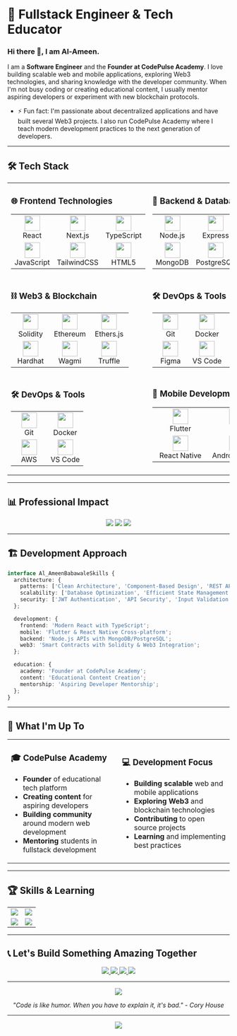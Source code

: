 # 🚀 Fullstack Engineer & Tech Educator

### Hi there 👋, I am Al-Ameen.
I am a **Software Engineer** and the **Founder at CodePulse Academy**. I love building scalable web and mobile applications, exploring Web3 technologies, and sharing knowledge with the developer community. When I'm not busy coding or creating educational content, I usually mentor aspiring developers or experiment with new blockchain protocols.

- ⚡ Fun fact: I'm passionate about decentralized applications and have built several Web3 projects. I also run CodePulse Academy where I teach modern development practices to the next generation of developers.

---

## 🛠️ Tech Stack

<table width="100%" style="border: none;">
<tr>
<td valign="top" width="50%" align="left">

### 🌐 Frontend Technologies
<table>
<tr>
<td align="center" width="33%">
<img src="https://skillicons.dev/icons?i=react" width="35"/><br/>React
</td>
<td align="center" width="33%">
<img src="https://skillicons.dev/icons?i=nextjs" width="35"/><br/>Next.js
</td>
<td align="center" width="33%">
<img src="https://skillicons.dev/icons?i=typescript" width="35"/><br/>TypeScript
</td>
</tr>
<tr>
<td align="center" width="33%">
<img src="https://skillicons.dev/icons?i=javascript" width="35"/><br/>JavaScript
</td>
<td align="center" width="33%">
<img src="https://skillicons.dev/icons?i=tailwind" width="35"/><br/>TailwindCSS
</td>
<td align="center" width="33%">
<img src="https://skillicons.dev/icons?i=html" width="35"/><br/>HTML5
</td>
</tr>
</table>

</td>
<td valign="top" width="50%" align="left">

### 🔧 Backend & Databases
<table>
<tr>
<td align="center" width="33%">
<img src="https://skillicons.dev/icons?i=nodejs" width="35"/><br/>Node.js
</td>
<td align="center" width="33%">
<img src="https://skillicons.dev/icons?i=express" width="35"/><br/>Express
</td>
<td align="center" width="33%">
<img src="https://skillicons.dev/icons?i=nestjs" width="35"/><br/>NestJS
</td>
</tr>
<tr>
<td align="center" width="33%">
<img src="https://skillicons.dev/icons?i=mongodb" width="35"/><br/>MongoDB
</td>
<td align="center" width="33%">
<img src="https://skillicons.dev/icons?i=postgresql" width="35"/><br/>PostgreSQL
</td>
<td align="center" width="33%">
<img src="https://skillicons.dev/icons?i=firebase" width="35"/><br/>Firebase
</td>
</tr>
</table>

</td>
</tr>
<tr>
<td valign="top" width="50%" align="left">

### ⛓️ Web3 & Blockchain
<table>
<tr>
<td align="center" width="33%">
<img src="https://skillicons.dev/icons?i=solidity" width="35"/><br/>Solidity
</td>
<td align="center" width="33%">
<img src="https://raw.githubusercontent.com/ethereum/ethereum-org-website/dev/src/assets/eth-diamond-black.png" width="35"/><br/>Ethereum
</td>
<td align="center" width="33%">
<img src="https://cdn.jsdelivr.net/gh/devicons/devicon/icons/javascript/javascript-original.svg" width="35"/><br/>Ethers.js
</td>
</tr>
<tr>
<td align="center" width="33%">
<img src="https://avatars.githubusercontent.com/u/69685962?s=200&v=4" width="35"/><br/>Hardhat
</td>
<td align="center" width="33%">
<img src="https://avatars.githubusercontent.com/u/108554348?s=200&v=4" width="35"/><br/>Wagmi
</td>
<td align="center" width="33%">
<img src="https://avatars.githubusercontent.com/u/37784886?s=200&v=4" width="35"/><br/>Truffle
</td>
</tr>
</table>

</td>
<td valign="top" width="50%" align="left">

### 🛠️ DevOps & Tools
<table>
<tr>
<td align="center" width="33%">
<img src="https://skillicons.dev/icons?i=git" width="35"/><br/>Git
</td>
<td align="center" width="33%">
<img src="https://skillicons.dev/icons?i=docker" width="35"/><br/>Docker
</td>
<td align="center" width="33%">
<img src="https://skillicons.dev/icons?i=aws" width="35"/><br/>AWS
</td>
</tr>
<tr>
<td align="center" width="33%">
<img src="https://skillicons.dev/icons?i=figma" width="35"/><br/>Figma
</td>
<td align="center" width="33%">
<img src="https://skillicons.dev/icons?i=vscode" width="35"/><br/>VS Code
</td>
<td align="center" width="33%">
<img src="https://skillicons.dev/icons?i=postman" width="35"/><br/>Postman
</td>
</tr>
</table>

</td>
</tr>
<tr>
<td valign="top" width="50%" align="left">

### 🛠️ DevOps & Tools
<table>
<tr>
<td align="center" width="50%">
<img src="https://skillicons.dev/icons?i=git" width="35"/><br/>Git
</td>
<td align="center" width="50%">
<img src="https://skillicons.dev/icons?i=docker" width="35"/><br/>Docker
</td>
</tr>
<tr>
<td align="center" width="50%">
<img src="https://skillicons.dev/icons?i=aws" width="35"/><br/>AWS
</td>
<td align="center" width="50%">
<img src="https://skillicons.dev/icons?i=vscode" width="35"/><br/>VS Code
</td>
</tr>
</table>

</td>
<td valign="top" width="50%" align="left">

### 📱 Mobile Development
<table>
<tr>
<td align="center" width="50%">
<img src="https://skillicons.dev/icons?i=flutter" width="35"/><br/>Flutter
</td>
<td align="center" width="50%">
<img src="https://skillicons.dev/icons?i=dart" width="35"/><br/>Dart
</td>
</tr>
<tr>
<td align="center" width="50%">
<img src="https://skillicons.dev/icons?i=react" width="35"/><br/>React Native
</td>
<td align="center" width="50%">
<img src="https://skillicons.dev/icons?i=androidstudio" width="35"/><br/>Android Studio
</td>
</tr>
</table>

</td>
</tr>
</table>

---

## 📊 Professional Impact

<div align="center">
 
  <img src="https://github-readme-streak-stats.herokuapp.com/?user=Bee-code-tech&theme=tokyonight&hide_border=true&background=0D1117" />

  <img src="https://github-readme-stats.vercel.app/api?username=Bee-code-tech&show_icons=true&theme=tokyonight&hide_border=true&bg_color=0D1117" />

 <img src="https://github-readme-stats.vercel.app/api/top-langs/?username=Bee-code-tech&theme=tokyonight&hide_border=true&bg_color=0D1117&layout=compact&langs_count=6" />
  
</div>

---

## 🏗️ Development Approach

```typescript
interface Al_AmeenBabawaleSkills {
  architecture: {
    patterns: ['Clean Architecture', 'Component-Based Design', 'REST APIs'];
    scalability: ['Database Optimization', 'Efficient State Management'];
    security: ['JWT Authentication', 'API Security', 'Input Validation'];
  };

  development: {
    frontend: 'Modern React with TypeScript';
    mobile: 'Flutter & React Native Cross-platform';
    backend: 'Node.js APIs with MongoDB/PostgreSQL';
    web3: 'Smart Contracts with Solidity & Web3 Integration';
  };

  education: {
    academy: 'Founder at CodePulse Academy';
    content: 'Educational Content Creation';
    mentorship: 'Aspiring Developer Mentorship';
  };
}
```

---

## 🎯 What I'm Up To

<table>
<tr>
<td width="50%">

### 🎓 CodePulse Academy
- **Founder** of educational tech platform
- **Creating content** for aspiring developers
- **Building community** around modern web development
- **Mentoring** students in fullstack development

</td>
<td width="50%">

### 💻 Development Focus
- **Building scalable** web and mobile applications
- **Exploring Web3** and blockchain technologies
- **Contributing** to open source projects
- **Learning** and implementing best practices

</td>
</tr>
</table>

---

## 🏆 Skills & Learning

<div align="center">
  <table>
    <tr>
      <td align="center">
        <img src="https://img.shields.io/badge/AWS-Cloud%20Services-orange?style=for-the-badge&logo=amazon-aws" />
      </td>
      <td align="center">
        <img src="https://img.shields.io/badge/MongoDB-Database%20Design-green?style=for-the-badge&logo=mongodb" />
      </td>
    </tr>
    <tr>
      <td align="center">
        <img src="https://img.shields.io/badge/React-Frontend%20Development-61DAFB?style=for-the-badge&logo=react" />
      </td>
      <td align="center">
        <img src="https://img.shields.io/badge/Web3-Blockchain%20Development-purple?style=for-the-badge&logo=ethereum" />
      </td>
    </tr>
  </table>
</div>

---

## 📞 Let's Build Something Amazing Together

<div align="center">
  <a href="mailto:babawaleolatunji64@gmail.com">
    <img src="https://img.shields.io/badge/Email-D14836?style=for-the-badge&logo=gmail&logoColor=white" />
  </a>
  <a href="http://linkedin.com/in/al-ameen-babawale-89ba85209">
    <img src="https://img.shields.io/badge/LinkedIn-0077B5?style=for-the-badge&logo=linkedin&logoColor=white" />
  </a>
  <a href="https://twitter.com/Doctorbee_19">
    <img src="https://img.shields.io/badge/Twitter-1DA1F2?style=for-the-badge&logo=twitter&logoColor=white" />
  </a>
  <a href="https://babawale.vercel.app">
    <img src="https://img.shields.io/badge/Portfolio-000000?style=for-the-badge&logo=globe&logoColor=white" />
  </a>
</div>

---

<div align="center">
  <img src="https://komarev.com/ghpvc/?username=Bee-code-tech&color=00D8FF&style=for-the-badge&label=Profile+Views" />

  <p><em>"Code is like humor. When you have to explain it, it's bad." - Cory House</em></p>
</div>

---

<div align="center">
  <img src="https://raw.githubusercontent.com/Bee-code-tech/Bee-code-tech/output/github-contribution-grid-snake.svg" />
</div>
